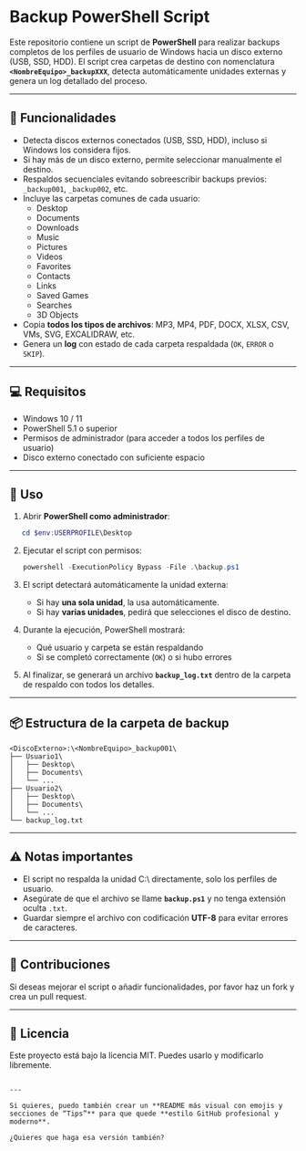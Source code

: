 # Backup PowerShell Script

Este repositorio contiene un script de **PowerShell** para realizar backups completos de los perfiles de usuario de Windows hacia un disco externo (USB, SSD, HDD). El script crea carpetas de destino con nomenclatura **`<NombreEquipo>_backupXXX`**, detecta automáticamente unidades externas y genera un log detallado del proceso.

---

## 📌 Funcionalidades

- Detecta discos externos conectados (USB, SSD, HDD), incluso si Windows los considera fijos.  
- Si hay más de un disco externo, permite seleccionar manualmente el destino.  
- Respaldos secuenciales evitando sobreescribir backups previos: `_backup001`, `_backup002`, etc.  
- Incluye las carpetas comunes de cada usuario:  
  - Desktop  
  - Documents  
  - Downloads  
  - Music  
  - Pictures  
  - Videos  
  - Favorites  
  - Contacts  
  - Links  
  - Saved Games  
  - Searches  
  - 3D Objects  
- Copia **todos los tipos de archivos**: MP3, MP4, PDF, DOCX, XLSX, CSV, VMs, SVG, EXCALIDRAW, etc.  
- Genera un **log** con estado de cada carpeta respaldada (`OK`, `ERROR` o `SKIP`).  

---

## 💻 Requisitos

- Windows 10 / 11  
- PowerShell 5.1 o superior  
- Permisos de administrador (para acceder a todos los perfiles de usuario)  
- Disco externo conectado con suficiente espacio  

---
## 📂 Uso

1. Abrir **PowerShell como administrador**:

````powershell
   cd $env:USERPROFILE\Desktop
````

2. Ejecutar el script con permisos:

   ```powershell
   powershell -ExecutionPolicy Bypass -File .\backup.ps1
   ```

4. El script detectará automáticamente la unidad externa:

   * Si hay **una sola unidad**, la usa automáticamente.
   * Si hay **varias unidades**, pedirá que selecciones el disco de destino.

5. Durante la ejecución, PowerShell mostrará:

   * Qué usuario y carpeta se están respaldando
   * Si se completó correctamente (`OK`) o si hubo errores

6. Al finalizar, se generará un archivo **`backup_log.txt`** dentro de la carpeta de respaldo con todos los detalles.

---

## 📦 Estructura de la carpeta de backup

```
<DiscoExterno>:\<NombreEquipo>_backup001\
├── Usuario1\
│   ├── Desktop\
│   ├── Documents\
│   └── ...
├── Usuario2\
│   ├── Desktop\
│   ├── Documents\
│   └── ...
└── backup_log.txt
```

---

## ⚠️ Notas importantes

* El script no respalda la unidad C:\ directamente, solo los perfiles de usuario.
* Asegúrate de que el archivo se llame **`backup.ps1`** y no tenga extensión oculta `.txt`.
* Guardar siempre el archivo con codificación **UTF-8** para evitar errores de caracteres.

---

## 📝 Contribuciones

Si deseas mejorar el script o añadir funcionalidades, por favor haz un fork y crea un pull request.

---

## 📜 Licencia

Este proyecto está bajo la licencia MIT. Puedes usarlo y modificarlo libremente.

```

---

Si quieres, puedo también crear un **README más visual con emojis y secciones de “Tips”** para que quede **estilo GitHub profesional y moderno**.  

¿Quieres que haga esa versión también?
```
